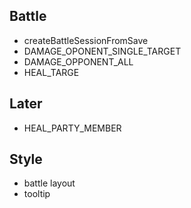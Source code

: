 ## Battle

- createBattleSessionFromSave
- DAMAGE_OPONENT_SINGLE_TARGET
- DAMAGE_OPPONENT_ALL
- HEAL_TARGE

## Later

- HEAL_PARTY_MEMBER

## Style

- battle layout
- tooltip
